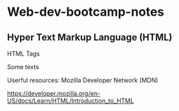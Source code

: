 # Web-dev-bootcamp-notes

## Hyper Text Markup Language (HTML)

HTML Tags

<tagName> Some texts </tagName>

Userful resources: Mozilla Developer Network (MDN)

https://developer.mozilla.org/en-US/docs/Learn/HTML/Introduction_to_HTML

